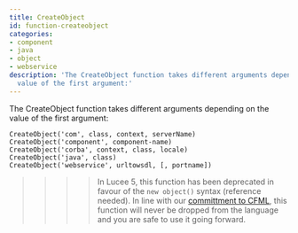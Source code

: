 ```yaml
---
title: CreateObject
id: function-createobject
categories:
- component
- java
- object
- webservice
description: 'The CreateObject function takes different arguments depending on the
  value of the first argument:'
---
```


The CreateObject function takes different arguments depending on the value of the first argument:

```luceescript
CreateObject('com', class, context, serverName)
CreateObject('component', component-name)
CreateObject('corba', context, class, locale)
CreateObject('java', class)
CreateObject('webservice', urltowsdl, [, portname])
```

>>>> In Lucee 5, this function has been deprecated in favour of the `new object()` syntax (reference needed). In line with our [committment to CFML](http://lucee.org/blog/the-lucee-language.html), this function will never be dropped from the language and you are safe to use it going forward.
